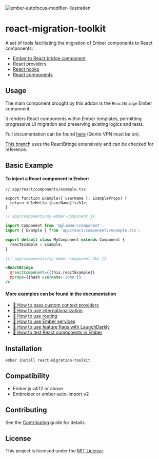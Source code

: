 ![ember-autofocus-modifier-illustration](https://gitlab.qonto.co/npm-packages/react-migration-toolkit/uploads/c0af9dd2fe40080b5e340a35f319147e/react-migration-toolkit-banner.png)

# react-migration-toolkit

A set of tools facilitating the migration of Ember components to React components:

- [Ember to React bridge component](https://gitlab.qonto.co/npm-packages/react-migration-toolkit/-/tree/main/react-migration-toolkit/src/components)
- [React providers](https://gitlab.qonto.co/npm-packages/react-migration-toolkit/-/blob/main/react-migration-toolkit/src/react/contexts/index.ts)
- [React hooks](https://gitlab.qonto.co/npm-packages/react-migration-toolkit/-/blob/main/react-migration-toolkit/src/react/hooks/index.ts)
- [React components](https://gitlab.qonto.co/npm-packages/react-migration-toolkit/-/blob/main/react-migration-toolkit/src/react/components/index.ts)

## Usage

The main component brought by this addon is the `ReactBridge` Ember component.

It renders React components within Ember templates, permitting progressive UI migration and preserving existing logics and tests.

Full documentation can be found [here](https://www.notion.so/qonto/How-to-use-React-components-in-Ember-applications-e2f8513fc4a442b0967274d9e57b18b0) (Qonto VPN must be on).

[This branch](https://gitlab.qonto.co/front/qonto-js/-/blob/bifrost/app/components/react-bifrost.hbs) uses the ReactBridge extensively and can be checked for reference.

## Basic Example

#### To inject a React component in Ember:

```tsx
// app/react/components/example.tsx

export function Example({ userName }: ExampleProps) {
  return <h1>Hello {userName}!</h1>;
}
```

```js
// app/components/my-ember-component.js

import Component from '@glimmer/component';
import { Example } from 'app/react/components/example.tsx';

export default class MyComponent extends Component {
  reactExample = Example;
}
```

```handlebars
{{! app/components/my-ember-component.hbs }}

<ReactBridge
  @reactComponent={{this.reactExample}}
  @props={{hash userName='John'}}
/>
```

#### More examples can be found in the documentation

- [📕 How to pass custom context providers](https://www.notion.so/qonto/How-to-use-React-components-in-Ember-applications-e2f8513fc4a442b0967274d9e57b18b0?pvs=4#11cb7b02430a4614ac6e355473a2dde4)
- [📕 How to use internationalization](https://www.notion.so/qonto/How-to-use-translations-in-React-in-Ember-components-6719ae3c6a064279a7c8ce8d71810e61)
- [📕 How to use routing](https://www.notion.so/qonto/How-to-use-routing-in-React-in-Ember-components-8ba26839b69e49cc893f302b5dc1a050)
- [📕 How to use Ember services](https://www.notion.so/qonto/How-to-use-Ember-services-in-React-components-d8879e169fec417fb0cdf77e7ecd29ba)
- [📕 How to use feature flags with LaunchDarkly](https://www.notion.so/qonto/How-to-use-feature-flags-in-React-components-ece906bed7b44202a8d3416ccadd7469)
- [📕 How to test React components in Ember](https://www.notion.so/qonto/How-to-test-React-components-in-Ember-3686964be92642cc93f6dd767486cc59)

## Installation

```
ember install react-migration-toolkit
```

## Compatibility

- Ember.js v4.12 or above
- Embroider or ember-auto-import v2

## Contributing

See the [Contributing](CONTRIBUTING.md) guide for details.

## License

This project is licensed under the [MIT License](LICENSE.md).
